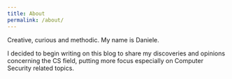 ```yaml
---
title: About
permalink: /about/
---
```


Creative, curious and methodic. My name is Daniele.

I decided to begin writing on this blog to share my discoveries and opinions concerning the CS field, putting more focus especially on Computer Security related topics.